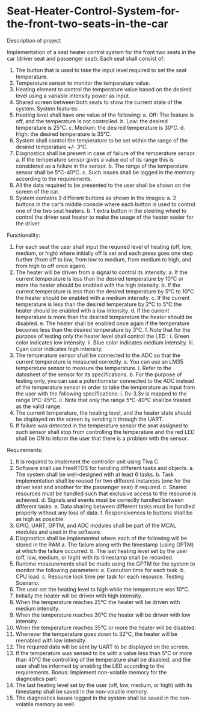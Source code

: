 # Seat-Heater-Control-System-for-the-front-two-seats-in-the-car



Description of project

Implementation of a seat heater control system for the front two seats in the car (driver seat and passenger 
seat).
Each seat shall consist of:
1. The button that is used to take the input level required to set the seat temperature.
2. Temperature sensor to monitor the temperature value.
3. Heating element to control the temperature value based on the desired level using a variable intensity
power as input.
4. Shared screen between both seats to show the current state of the system. 
System features:
1. Heating level shall have one value of the following:
  a. Off: The feature is off, and the temperature is not controlled.
  b. Low: the desired temperature is 25°C.
  c. Medium: the desired temperature is 30°C.
  d. High: the desired temperature is 35°C.
2. System shall control the temperature to be set within the range of the desired temperature +/- 3°C.
3. Diagnostics shall be present in case of failure of the temperature sensor.
  a. If the temperature sensor gives a value out of its range this is considered as a failure in the 
sensor.
  b. The range of the temperature sensor shall be 5°C-40°C.
  c. Such issues shall be logged in the memory according to the requirements.
4. All the data required to be presented to the user shall be shown on the screen of the car.
5. System contains 3 different buttons as shown in the images:
  a. 2 buttons in the car's middle console where each button is used to control one of the two seat
heaters.
  b. 1 extra button in the steering wheel to control the driver seat heater to make the usage of the 
heater easier for the driver.


Functionality:
1. For each seat the user shall input the required level of heating (off, low, medium, or high) where 
initially off is set and each press goes one step further (from off to low, from low to medium, from 
medium to high, and from high to off once again).
2. The heater will be driven from a signal to control its intensity:
  a. If the current temperature is less than the desired temperature by 10°C or more the heater 
should be enabled with the high intensity.
  b. If the current temperature is less than the desired temperature by 5°C to 10°C the heater 
should be enabled with a medium intensity.
  c. If the current temperature is less than the desired temperature by 2°C to 5°C the heater should 
be enabled with a low intensity.
  d. If the current temperature is more than the desired temperature the heater should be 
disabled.
  e. The heater shall be enabled once again if the temperature becomes less than the desired 
temperature by 3°C.
  f. Note that for the purpose of testing only the heater level shall control the LED :
    i. Green color indicates low intensity.
    ii. Blue color indicates medium intensity.
    iii. Cyan color indicates high intensity.
3. The temperature sensor shall be connected to the ADC so that the current temperature is measured 
correctly.
  a. You can use an LM35 temperature sensor to measure the temperature.
    i. Refer to the datasheet of the sensor for its specifications.
  b. For the purpose of testing only, you can use a potentiometer connected to the ADC instead of 
  the temperature sensor in order to take the temperature as input from the user with the 
  following specifications:
    i. 0v-3.3v is mapped to the range 0°C-45°C.
    ii. Note that only the range 5°C-40°C shall be treated as the valid range.
4. The current temperature, the heating level, and the heater state should be displayed on the screen by 
sending it through the UART.
5. If failure was detected in the temperature sensor the seat assigned to such sensor shall stop from 
controlling the temperature and the red LED shall be ON to inform the user that there is a problem 
with the sensor.



Requirements:
1. It is required to implement the controller unit using Tiva C.
2. Software shall use FreeRTOS for handling different tasks and objects.
  a. The system shall be well-designed with at least 6 tasks.
  b. Task implementation shall be reused for two different instances (one for the driver seat and 
  another for the passenger seat) if required.
  c. Shared resources must be handled such that exclusive access to the resource is achieved.
  d. Signals and events must be correctly handled between different tasks.
  e. Data sharing between different tasks must be handled properly without any loss of data.
  f. Responsiveness to buttons shall be as high as possible.
3. GPIO, UART, GPTM, and ADC modules shall be part of the MCAL modules and used in the software.
4. Diagnostics shall be implemented where each of the following will be stored in the RAM
  a. The failure along with the timestamp (using GPTM) at which the failure occurred.
  b. The last heating level set by the user (off, low, medium, or high) with its timestamp shall be 
  recorded.
5. Runtime measurements shall be made using the GPTM for the system to monitor the following 
parameters:
  a. Execution time for each task.
  b. CPU load.
  c. Resource lock time per task for each resource.
Testing Scenario:
1. The user set the heating level to high while the temperature was 10°C.
2. Initially the heater will be driven with high intensity.
3. When the temperature reaches 25°C the heater will be driven with medium intensity.
4. When the temperature reaches 30°C the heater will be driven with low intensity.
5. When the temperature reaches 35°C or more the heater will be disabled.
6. Whenever the temperature goes down to 32°C, the heater will be reenabled with low intensity.
7. The required data will be sent by UART to be displayed on the screen.
8. If the temperature was sensed to be with a value less than 5°C or more than 40°C the controlling of 
the temperature shall be disabled, and the user shall be informed by enabling the LED according to 
the requirements.
Bonus:
Implement non-volatile memory for the diagnostics part:
1. The last heating level set by the user (off, low, medium, or high) with its timestamp shall be saved in 
the non-volatile memory.
2. The diagnostics issues logged in the system shall be saved in the non-volatile memory as well.


